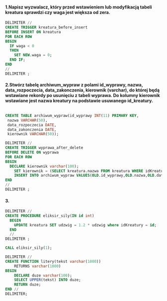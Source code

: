 #### 1.Napisz wyzwalacz, który przed wstawieniem lub modyfikacją tabeli kreatura sprawdzi czy waga jest większa od zera.

```sql
DELIMITER //
CREATE TRIGGER kreatura_before_insert
BEFORE INSERT ON kreatura
FOR EACH ROW
BEGIN
  IF waga < 0
  THEN
    SET NEW.waga = 0;
  END IF;
END
//
DELIMITER ;
```

#### 2.Stwórz tabelę archiwum_wypraw z polami id_wyprawy, nazwa, data_rozpoczecia, data_zakonczenia, kierownik (varchar), do której będą wstawiane rekordy po usunięciu z tabeli wyprawa. Do kolumny kierownik wstawiane jest nazwa kreatury na podstawie usuwanego id_kreatury.

```sql

CREATE TABLE archiwum_wypraw(id_wyprawy INT(11) PRIMARY KEY,
 nazwa VARCHAR(50), 
 data_rozpoczecia DATE, 
 data_zakonczenia DATE, 
 kierownik VARCHAR(50));
```


```sql
DELIMITER //
CREATE TRIGGER wyprawa_after_delete
BEFORE DELETE ON wyprawa
FOR EACH ROW
BEGIN
  DECLARE kierownik varchar(100);
    SET kierownik = (SELECT kreatura.nazwa FROM kreatura WHERE idKreatury=OLD.kierownik);
    INSERT INTO archiwum_wypraw VALUES(OLD.id_wyprawy,OLD.nazwa,OLD.data_rozpoczecia,OLD.data_zakonczenia,kierownik);
END
//
DELIMITER ;
```


#### 3.

```sql
DELIMITER //
CREATE PROCEDURE eliksir_sily(IN id int)
  BEGIN
    UPDATE kreatura SET udzwig = 1.2 * udzwig where idKreatury = id;
  END
  //
DELIMITER ;

CALL eliksir_sily(1); 

```

```sql
DELIMITER //
CREATE FUNCTION litery(tekst varchar(1000))
    RETURNS varchar(1000)
BEGIN
    DECLARE duze varchar(100);
    SELECT UPPER(tekst) INTO duze;
    RETURN duze;
END //
DELIMITER;
```
